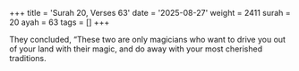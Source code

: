+++
title = 'Surah 20, Verses 63'
date = '2025-08-27'
weight = 2411
surah = 20
ayah = 63
tags = []
+++

They concluded, “These two are only magicians who want to drive you out of your land with their magic, and do away with your most cherished traditions.